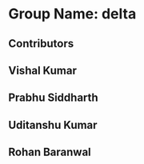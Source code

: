 # Group Name: delta

## Contributors

## Vishal Kumar

## Prabhu Siddharth

## Uditanshu Kumar

## Rohan Baranwal
